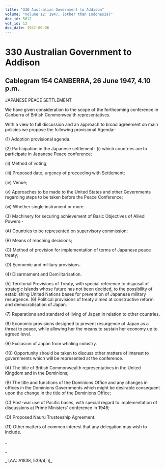 ```yaml
---
title: "330 Australian Government to Addison"
volume: "Volume 12: 1947, (other than Indonesia)"
doc_id: 5012
vol_id: 12
doc_date: 1947-06-26
---
```


# 330 Australian Government to Addison

## Cablegram 154 CANBERRA, 26 June 1947, 4.10 p.m.

JAPANESE PEACE SETTLEMENT

We have given consideration to the scope of the forthcoming conference in Canberra of British Commonwealth representatives.

With a view to full discussion and an approach to broad agreement on main policies we propose the following provisional Agenda:-

(1) Adoption provisional agenda.

(2) Participation in the Japanese settlement- (i) which countries are to participate in Japanese Peace conference;

(ii) Method of voting;

(iii) Proposed date, urgency of proceeding with Settlement;

(iv) Venue;

(v) Approaches to be made to the United States and other Governments regarding steps to be taken before the Peace Conference;

(vi) Whether single instrument or more.

(3) Machinery for securing achievement of Basic Objectives of Allied Powers:-

(A) Countries to be represented on supervisory commission;

(B) Means of reaching decisions;

(C) Method of provision for implementation of terms of Japanese peace treaty;

(D) Economic and military provisions.

(4) Disarmament and Demilitarisation.

(5) Territorial Provisions of Treaty, with special reference to disposal of strategic islands whose future has not been decided, to the possibility of establishing United Nations bases for prevention of Japanese military resurgence. (6) Political provisions of treaty aimed at constructive reform and democratisation of Japan.

(7) Reparations and standard of living of Japan in relation to other countries.

(8) Economic provisions designed to prevent resurgence of Japan as a threat to peace, while allowing her the means to sustain her economy up to agreed level.

(9) Exclusion of Japan from whaling industry.

(10) Opportunity should be taken to discuss other matters of interest to governments which will be represented at the conference.

(A) The title of British Commonwealth representatives in the United Kingdom and in the Dominions;

(B) The title and functions of the Dominions Office and any changes in offices in the Dominions Governments which might be desirable consequent upon the change in the title of the Dominions Office;

(C) Post-war use of Pacific bases, with special regard to implementation of discussions at Prime Ministers' conference in 1946;

(D) Proposed Nauru Trusteeship Agreement.

(11) Other matters of common interest that any delegation may wish to include.

_

_

_ [AA: A1838, 539/4, i]_
